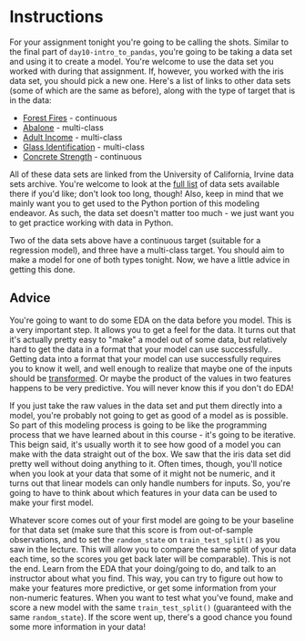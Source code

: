 # Instructions

For your assignment tonight you're going to be calling the shots. Similar to the final part of `day10-intro_to_pandas`, you're going to be taking a data set and using it to create a model. You're welcome to use the data set you worked with during that assignment. If, however, you worked with the iris data set, you should pick a new one. Here's a list of links to other data sets (some of which are the same as before), along with the type of target that is in the data:

* [Forest Fires](http://archive.ics.uci.edu/ml/datasets/Forest+Fires) - continuous
* [Abalone](http://archive.ics.uci.edu/ml/datasets/Abalone) - multi-class
* [Adult Income](http://archive.ics.uci.edu/ml/datasets/Adult) - multi-class
* [Glass Identification](http://archive.ics.uci.edu/ml/datasets/Glass+Identification) - multi-class
* [Concrete Strength](http://archive.ics.uci.edu/ml/datasets/Concrete+Compressive+Strength) - continuous

All of these data sets are linked from the University of California, Irvine data sets archive. You're welcome to look at the [full list](http://archive.ics.uci.edu/ml/datasets/Glass+Identification) of data sets available there if you'd like; don't look too long, though! Also, keep in mind that we mainly want you to get used to the Python portion of this modeling endeavor. As such, the data set doesn't matter too much - we just want you to get practice working with data in Python.

Two of the data sets above have a continuous target (suitable for a regression model), and three have a multi-class target. You should aim to make a model for one of both types tonight. Now, we have a little advice in getting this done.

## Advice

You're going to want to do some EDA on the data before you model. This is a very important step. It allows you to get a feel for the data. It turns out that it's actually pretty easy to "make" a model out of some data, but relatively hard to get the data in a format that your model can use successfully.. Getting data into a format that your model can use successfully requires you to know it well, and well enough to realize that maybe one of the inputs should be [transformed](https://en.wikipedia.org/wiki/Data_transformation_(statistics)). Or maybe the product of the values in two features happens to be very predictive. You will never know this if you don't do EDA!

If you just take the raw values in the data set and put them directly into a model, you're probably not going to get as good of a model as is possible. So part of this modeling process is going to be like the programming process that we have learned about in this course - it's going to be iterative. This beign said, it's usually worth it to see how good of a model you can make with the data straight out of the box. We saw that the iris data set did pretty well without doing anything to it. Often times, though, you'll notice when you look at your data that some of it might not be numeric, and it turns out that linear models can only handle numbers for inputs. So, you're going to have to think about which features in your data can be used to make your first model.

Whatever score comes out of your first model are going to be your baseline for that data set (make sure that this score is from out-of-sample observations, and to set the `random_state` on `train_test_split()` as you saw in the lecture. This will allow you to compare the same split of your data each time, so the scores you get back later will be comparable). This is not the end. Learn from the EDA that your doing/going to do, and talk to an instructor about what you find. This way, you can try to figure out how to make your features more predictive, or get some information from your non-numeric features. When you want to test what you've found, make and score a new model with the same `train_test_split()` (guaranteed with the same `random_state`). If the score went up, there's a good chance you found some more information in your data!
